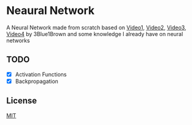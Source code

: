 # Neaural Network

A Neural Network made from scratch based on [Video1](https://www.youtube.com/watch?v=aircAruvnKk), [Video2](https://www.youtube.com/watch?v=IHZwWFHWa-w), [Video3](https://www.youtube.com/watch?v=Ilg3gGewQ5U), [Video4](https://www.youtube.com/watch?v=tIeHLnjs5U8) by 3Blue1Brown and some knowledge I already have on neural networks

<!-- ## Installation

Use the package manager [pip](https://pip.pypa.io/en/stable/) to install foobar.

```bash
pip install foobar
``` -->

<!-- ## Usage

```python
import foobar

# returns 'words'
foobar.pluralize('word')

# returns 'geese'
foobar.pluralize('goose')

# returns 'phenomenon'
foobar.singularize('phenomena')
``` -->

## TODO

- [x] Activation Functions
- [x] Backpropagation

## License

[MIT](https://choosealicense.com/licenses/mit/)